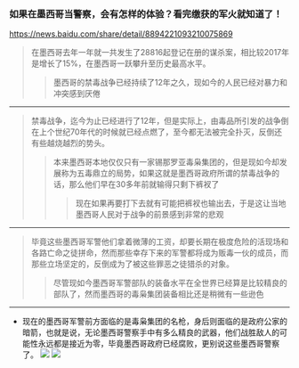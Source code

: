### 如果在墨西哥当警察，会有怎样的体验？看完缴获的军火就知道了！
https://news.baidu.com/share/detail/8894221093210075869
>在墨西哥去年一年就一共发生了28816起登记在册的谋杀案，相比较2017年是增长了15%，在墨西哥一跃攀升至历史最高水平。
>>墨西哥的禁毒战争已经持续了12年之久，现如今的人民已经对暴力和冲突感到厌倦
---
>禁毒战争，迄今为止已经进行了12年，但是实际上，由毒品所引发的战争倒在上个世纪70年代的时候就已经点燃了，至今都无法被完全扑灭，反倒还有些越烧越烈的势头。
>>本来墨西哥本地仅仅只有一家锡那罗亚毒枭集团的，但是现如今却发展称为五毒鼎立的局势，如果这就是墨西哥政府所谓的禁毒战争的话，那么他们早在30多年前就输得只剩下裤衩了
>>>现在如果再要打下去就有可能把裤衩也输出去，于是这让当地墨西哥人民对于战争的前景感到非常的悲观
---
>毕竟这些墨西哥军警他们拿着微薄的工资，却要长期在极度危险的活现场和各路亡命之徒拼命，然而那些幸存下来的军警都将成为贩毒一伙的成员，而那些立场坚定的，反倒成为了被这些罪恶之徒猎杀的对象。
>>尽管现如今墨西哥军警部队的装备水平在全世界已经算是比较精良的部队了，然而墨西哥的毒枭集团装备相比还是稍微有一些逊色
---
- 现在的墨西哥军警前方面临的是毒枭集团的名枪，身后则面临的是政府公家的暗箭，也就是说，无论墨西哥警察手中有多么精良的武器，他们战胜敌人的可能性永远都是接近为零，毕竟墨西哥政府已经腐败，更别说这些墨西哥警察了。
![](https://t10.baidu.com/it/u=2743319658,1399687383&fm=173&app=49&f=JPEG?w=640&h=457&s=7A3109C350888CEE7A002CA10300F091&access=215967317)
![](https://t11.baidu.com/it/u=3060296620,3832378296&fm=173&app=49&f=JPEG?w=640&h=457&s=FF90798503633EAA2C9C9D060300E0C0&access=215967317)